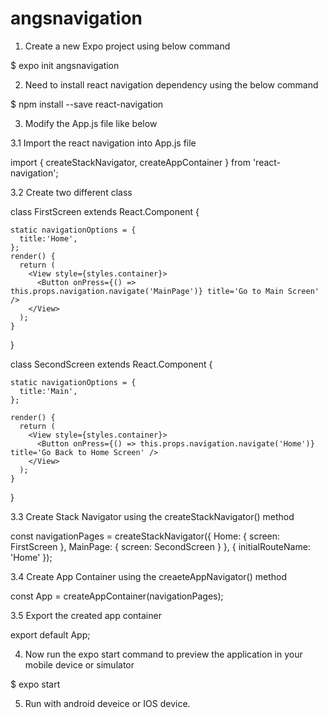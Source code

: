 # angsnavigation

1. Create a new Expo project using below command

$ expo init angsnavigation

2. Need to install react navigation dependency using the below command

$ npm install --save react-navigation

3. Modify the App.js file like below

 3.1 Import the react navigation into App.js file

  import { createStackNavigator, createAppContainer } from 'react-navigation';

 3.2 Create two different class 

  class FirstScreen extends React.Component {

    static navigationOptions = {
      title:'Home',
    };
    render() {
      return (
        <View style={styles.container}>
          <Button onPress={() => this.props.navigation.navigate('MainPage')} title='Go to Main Screen' />
        </View>
      );
    }
  }


  class SecondScreen extends React.Component {

    static navigationOptions = {
      title:'Main',
    };

    render() {
      return (
        <View style={styles.container}>
          <Button onPress={() => this.props.navigation.navigate('Home')} title='Go Back to Home Screen' />
        </View>
      );
    }
  }

 3.3 Create Stack Navigator using the createStackNavigator() method

  const navigationPages = createStackNavigator({
    Home: { screen: FirstScreen },
    MainPage: { screen: SecondScreen }
  },
  {
    initialRouteName: 'Home'
  });

 3.4 Create App Container using the creaeteAppNavigator() method

  const App = createAppContainer(navigationPages);

 3.5 Export the created app container 
  
  export default App;

4. Now run the expo start command to preview the application in your mobile device or simulator

 $ expo start

5. Run with android deveice or IOS device.
